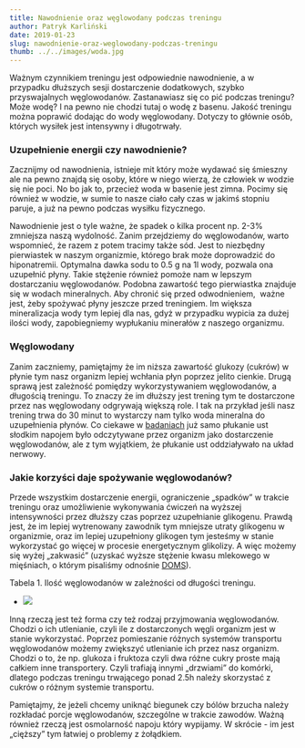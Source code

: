 ```yaml
---
title: Nawodnienie oraz węglowodany podczas treningu
author: Patryk Karliński
date: 2019-01-23
slug: nawodnienie-oraz-weglowodany-podczas-treningu
thumb: ../../images/woda.jpg
---
```


Ważnym czynnikiem treningu jest odpowiednie nawodnienie, a w przypadku dłuższych sesji dostarczenie dodatkowych, szybko przyswajalnych węglowodanów. Zastanawiasz się co pić podczas treningu? Może wodę? I na pewno nie chodzi tutaj o wodę z basenu. Jakość treningu można poprawić dodając do wody węglowodany. Dotyczy to głównie osób, których wysiłek jest intensywny i długotrwały.

### **Uzupełnienie energii czy nawodnienie?**

Zacznijmy od nawodnienia, istnieje mit który może wydawać się śmieszny ale na pewno znajdą się osoby, które w niego wierzą, że człowiek w wodzie się nie poci. No bo jak to, przecież woda w basenie jest zimna. Pocimy się również w wodzie, w sumie to nasze ciało cały czas w jakimś stopniu paruje, a już na pewno podczas wysiłku fizycznego.

Nawodnienie jest o tyle ważne, że spadek o kilka procent np. 2-3% zmniejsza naszą wydolność. Zanim przejdziemy do węglowodanów, warto wspomnieć, że razem z potem tracimy także sód. Jest to niezbędny pierwiastek w naszym organizmie, którego brak może doprowadzić do hiponatremii. Optymalna dawka sodu to 0.5 g na 1l wody, pozwala ona uzupełnić płyny. Takie stężenie również pomoże nam w lepszym dostarczaniu węglowodanów. Podobna zawartość tego pierwiastka znajduje się w wodach mineralnych. Aby chronić się przed odwodnieniem,  ważne jest, żeby spożywać płyny jeszcze przed treningiem. Im większa mineralizacja wody tym lepiej dla nas, gdyż w przypadku wypicia za dużej ilości wody, zapobiegniemy wypłukaniu minerałów z naszego organizmu.

### **Węglowodany**

Zanim zaczniemy, pamiętajmy że im niższa zawartość glukozy (cukrów) w płynie tym nasz organizm lepiej wchłania płyn poprzez jelito cienkie. Drugą sprawą jest zależność pomiędzy wykorzystywaniem węglowodanów, a długością treningu. To znaczy że im dłuższy jest trening tym te dostarczone przez nas węglowodany odgrywają większą role. I tak na przykład jeśli nasz trening trwa do 30 minut to wystarczy nam tylko woda mineralna do uzupełnienia płynów. Co ciekawe w [badaniach](https://www.tandfonline.com/doi/abs/10.1080/02640414.2011.585473?fbclid=IwAR2IY_ru0-1WFpcu4HKcTcxeRtPcG5pOIqlc1Ek3wqFb8p3RzXjXoTrcixI&) już samo płukanie ust słodkim napojem było odczytywane przez organizm jako dostarczenie węglowodanów, ale z tym wyjątkiem, że płukanie ust oddziaływało na układ nerwowy.

### **Jakie korzyści daje spożywanie węglowodanów?**

Przede wszystkim dostarczenie energii, ograniczenie „spadków” w trakcie treningu oraz umożliwienie wykonywania ćwiczeń na wyższej intensywności przez dłuższy czas poprzez uzupełnianie glikogenu. Prawdą jest, że im lepiej wytrenowany zawodnik tym mniejsze utraty glikogenu w organizmie, oraz im lepiej uzupełniony glikogen tym jesteśmy w stanie wykorzystać go więcej w procesie energetycznym glikolizy. A więc możemy się wyżej „zakwasić” (uzyskać wyższe stężenie kwasu mlekowego w mięśniach, o którym pisaliśmy odnośnie [DOMS](https://zachlorowani.pl/jak-radzic-sobie-z-zakwasami/)).

Tabela 1. Ilość węglowodanów w zależności od długości treningu.

- ![](https://zachlorowani.pl/wp-content/uploads/2019/01/tabelka.png)

Inną rzeczą jest też forma czy też rodzaj przyjmowania węglowodanów. Chodzi o ich utlenianie, czyli ile z dostarczonych węgli organizm jest w stanie wykorzystać. Poprzez pomieszanie różnych systemów transportu węglowodanów możemy zwiększyć utlenianie ich przez nasz organizm. Chodzi o to, że np. glukoza i fruktoza czyli dwa różne cukry proste mają całkiem inne transportery. Czyli trafiają innymi „drzwiami” do komórki, dlatego podczas treningu trwającego ponad 2.5h należy skorzystać z cukrów o różnym systemie transportu.

Pamiętajmy, że jeżeli chcemy uniknąć biegunek czy bólów brzucha należy rozkładać porcje węglowodanów, szczególne w trakcie zawodów. Ważną również rzeczą jest osmolarność napoju który wypijamy. W skrócie - im jest „cięższy” tym łatwiej o problemy z żołądkiem.
